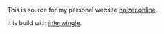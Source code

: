 This is source for my personal website <a href="https://holzer.online">holzer.online</a>.

It is build with <a href="https://github.com/fnh/intertwingle/">interwingle</a>.